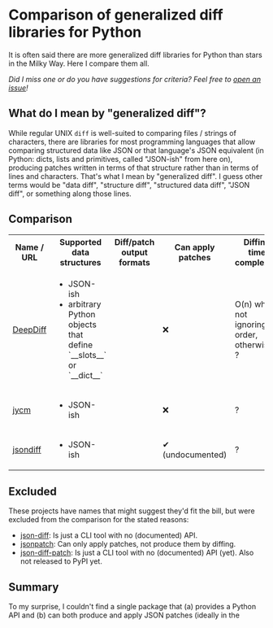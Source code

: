 # Comparison of generalized diff libraries for Python

It is often said there are more generalized diff libraries for Python than
stars in the Milky Way. Here I compare them all.

*Did I miss one or do you have suggestions for criteria? Feel free to
[open an issue](https://github.com/smheidrich/comparison-of-pytest-data-file-access-libraries/issues/new)!*

## What do I mean by "generalized diff"?

While regular UNIX `diff` is well-suited to comparing files / strings of
characters, there are libraries for most programming languages that allow
comparing structured data like JSON or that language's JSON equivalent (in
Python: dicts, lists and primitives, called "JSON-ish" from here on), producing
patches written in terms of that structure rather than in terms of lines and
characters. That's what I mean by "generalized diff". I guess other terms would
be "data diff", "structure diff", "structured data diff", "JSON diff", or
something along those lines.

## Comparison

<table>
  <tr>
    <th>Name / URL</th>
    <th>Supported data structures</th>
    <th>Diff/patch output formats</th>
    <th>Can apply patches</th>
    <th>Diffing time complexity</th>
  </tr>
  <tr>
    <td>
      <a href="https://pypi.org/project/deepdiff/">
        DeepDiff
      </a>
    </td>
    <td>
      <ul>
        <li>JSON-ish</li>
        <li>arbitrary Python objects that define `__slots__` or `__dict__`</li>
      </ul>
    </td>
    <td>
      <ul>
      </ul>
    </td>
    <td>
      ❌
    </td>
    <td>
      O(n) when not ignoring order, otherwise ?
    </td>
  </tr>
  <tr>
    <td>
      <a href="https://pypi.org/project/jycm/">
        jycm
      </a>
    </td>
    <td>
      <ul>
        <li>JSON-ish</li>
      </ul>
    </td>
    <td>
      <ul>
      </ul>
    </td>
    <td>
      ❌
    </td>
    <td>
      ?
    </td>
  </tr>
  <tr>
    <td>
      <a href="https://pypi.org/project/jsondiff/">
        jsondiff
      </a>
    </td>
    <td>
      <ul>
        <li>JSON-ish</li>
      </ul>
    </td>
    <td>
      <ul>
      </ul>
    </td>
    <td>
      ✔ (undocumented)
    </td>
    <td>
      ?
    </td>
  </tr>
</table>

## Excluded

These projects have names that might suggest they'd fit the bill, but were
excluded from the comparison for the stated reasons:

- [json-diff](https://pypi.org/project/json-diff/):
  Is just a CLI tool with no (documented) API.
- [jsonpatch](https://pypi.org/project/jsonpatch/):
  Can only apply patches, not produce them by diffing.
- [json-diff-patch](https://github.com/apack1001/json-diff-patch):
  Is just a CLI tool with no (documented) API (yet). Also not released to PyPI
  yet.


## Summary

To my surprise, I couldn't find a single package that (a) provides
a Python API and (b) can both produce and apply JSON patches (ideally in the 
